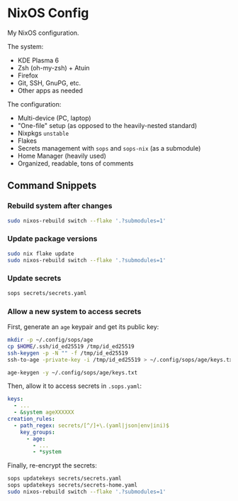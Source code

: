 # NixOS Config

My NixOS configuration.

The system:
- KDE Plasma 6
- Zsh (oh-my-zsh) + Atuin
- Firefox
- Git, SSH, GnuPG, etc.
- Other apps as needed

The configuration:
- Multi-device (PC, laptop)
- "One-file" setup (as opposed to the heavily-nested standard)
- Nixpkgs `unstable`
- Flakes
- Secrets management with `sops` and `sops-nix` (as a submodule)
- Home Manager (heavily used)
- Organized, readable, tons of comments

## Command Snippets

### Rebuild system after changes

```bash
sudo nixos-rebuild switch --flake '.?submodules=1'
```

### Update package versions

```bash
sudo nix flake update
sudo nixos-rebuild switch --flake '.?submodules=1'
```

### Update secrets

```bash
sops secrets/secrets.yaml
```

### Allow a new system to access secrets

First, generate an `age` keypair and get its public key:

```bash
mkdir -p ~/.config/sops/age
cp $HOME/.ssh/id_ed25519 /tmp/id_ed25519
ssh-keygen -p -N "" -f /tmp/id_ed25519
ssh-to-age -private-key -i /tmp/id_ed25519 > ~/.config/sops/age/keys.txt

age-keygen -y ~/.config/sops/age/keys.txt
```

Then, allow it to access secrets in `.sops.yaml`: 

```yaml
keys:
  - ...
  - &system ageXXXXXX
creation_rules:
  - path_regex: secrets/[^/]+\.(yaml|json|env|ini)$
    key_groups:
      - age:
        - ...
        - *system
```

Finally, re-encrypt the secrets:

```bash
sops updatekeys secrets/secrets.yaml
sops updatekeys secrets/secrets-home.yaml
sudo nixos-rebuild switch --flake '.?submodules=1'
```
